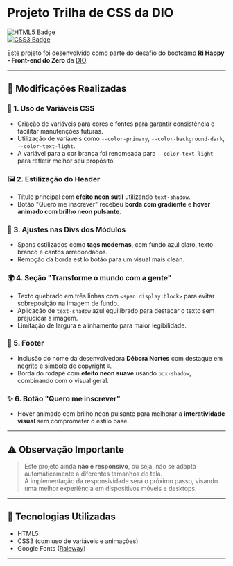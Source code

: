 # Projeto Trilha de CSS da DIO

[![HTML5 Badge](https://img.shields.io/badge/HTML5-E34F26?style=for-the-badge&logo=html5&logoColor=white)]()  
[![CSS3 Badge](https://img.shields.io/badge/CSS3-1572B6?style=for-the-badge&logo=css3&logoColor=white)]()

Este projeto foi desenvolvido como parte do desafio do bootcamp **Ri Happy - Front-end do Zero** da [DIO](https://dio.me).

---

## 🌟 Modificações Realizadas

### 🎨 1. Uso de Variáveis CSS
- Criação de variáveis para cores e fontes para garantir consistência e facilitar manutenções futuras.
- Utilização de variáveis como `--color-primary`, `--color-background-dark`, `--color-text-light`.
- A variável para a cor branca foi renomeada para `--color-text-light` para refletir melhor seu propósito.

### 🖼️ 2. Estilização do Header
- Título principal com **efeito neon sutil** utilizando `text-shadow`.
- Botão "Quero me inscrever" recebeu **borda com gradiente** e **hover animado com brilho neon pulsante**.

### 🧩 3. Ajustes nas Divs dos Módulos
- Spans estilizados como **tags modernas**, com fundo azul claro, texto branco e cantos arredondados.
- Remoção da borda estilo botão para um visual mais clean.

### 🌍 4. Seção "Transforme o mundo com a gente"
- Texto quebrado em três linhas com `<span display:block>` para evitar sobreposição na imagem de fundo.
- Aplicação de `text-shadow` azul equilibrado para destacar o texto sem prejudicar a imagem.
- Limitação de largura e alinhamento para maior legibilidade.

### 🦶 5. Footer
- Inclusão do nome da desenvolvedora **Débora Nortes** com destaque em negrito e símbolo de copyright `©`.
- Borda do rodapé com **efeito neon suave** usando `box-shadow`, combinando com o visual geral.

### ✨ 6. Botão "Quero me inscrever"
- Hover animado com brilho neon pulsante para melhorar a **interatividade visual** sem comprometer o estilo base.

---

## ⚠️ Observação Importante

> Este projeto ainda **não é responsivo**, ou seja, não se adapta automaticamente a diferentes tamanhos de tela.  
> A implementação da responsividade será o próximo passo, visando uma melhor experiência em dispositivos móveis e desktops.

---

## 🚀 Tecnologias Utilizadas

- HTML5  
- CSS3 (com uso de variáveis e animações)  
- Google Fonts ([Raleway](https://fonts.google.com/specimen/Raleway))

---

